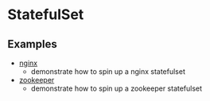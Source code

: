 # StatefulSet

## Examples

* [nginx](nginx)
  * demonstrate how to spin up a nginx statefulset
* [zookeeper](zookeeper)
  * demonstrate how to spin up a zookeeper statefulset
